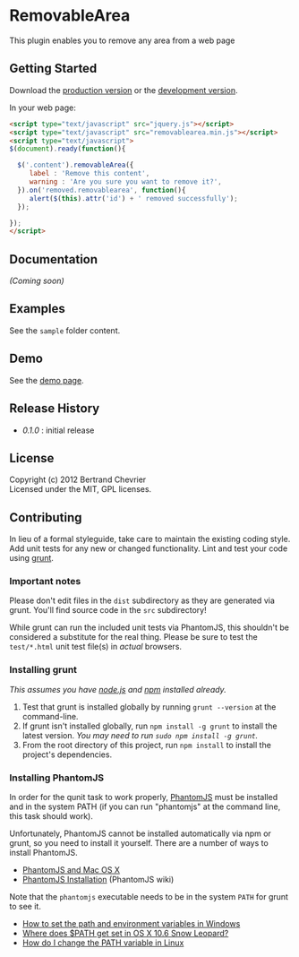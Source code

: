 # RemovableArea

This plugin enables you to remove any area from a web page

## Getting Started
Download the [production version][min] or the [development version][max].

[min]: https://raw.github.com/krampstudio/removablearea/master/removablearea.min.js
[max]: https://raw.github.com/krampstudio/removablearea/master/src/removablearea.js

In your web page:

```html
<script type="text/javascript" src="jquery.js"></script>
<script type="text/javascript" src="removablearea.min.js"></script>
<script type="text/javascript">
$(document).ready(function(){

  $('.content').removableArea({
     label : 'Remove this content',
     warning : 'Are you sure you want to remove it?',
  }).on('removed.removablearea', function(){
     alert($(this).attr('id') + ' removed successfully');
  });

});
</script>
```

## Documentation
_(Coming soon)_

## Examples

See the `sample` folder content.

## Demo

See the [demo page](http://krampstudio.com/jQueryRemovableArea/index.html).

## Release History

 - *0.1.0* : initial release

## License
Copyright (c) 2012 Bertrand Chevrier  
Licensed under the MIT, GPL licenses.

## Contributing
In lieu of a formal styleguide, take care to maintain the existing coding style. Add unit tests for any new or changed functionality. Lint and test your code using [grunt](https://github.com/cowboy/grunt).

### Important notes
Please don't edit files in the `dist` subdirectory as they are generated via grunt. You'll find source code in the `src` subdirectory!

While grunt can run the included unit tests via PhantomJS, this shouldn't be considered a substitute for the real thing. Please be sure to test the `test/*.html` unit test file(s) in _actual_ browsers.

### Installing grunt
_This assumes you have [node.js](http://nodejs.org/) and [npm](http://npmjs.org/) installed already._

1. Test that grunt is installed globally by running `grunt --version` at the command-line.
1. If grunt isn't installed globally, run `npm install -g grunt` to install the latest version. _You may need to run `sudo npm install -g grunt`._
1. From the root directory of this project, run `npm install` to install the project's dependencies.

### Installing PhantomJS

In order for the qunit task to work properly, [PhantomJS](http://www.phantomjs.org/) must be installed and in the system PATH (if you can run "phantomjs" at the command line, this task should work).

Unfortunately, PhantomJS cannot be installed automatically via npm or grunt, so you need to install it yourself. There are a number of ways to install PhantomJS.

* [PhantomJS and Mac OS X](http://ariya.ofilabs.com/2012/02/phantomjs-and-mac-os-x.html)
* [PhantomJS Installation](http://code.google.com/p/phantomjs/wiki/Installation) (PhantomJS wiki)

Note that the `phantomjs` executable needs to be in the system `PATH` for grunt to see it.

* [How to set the path and environment variables in Windows](http://www.computerhope.com/issues/ch000549.htm)
* [Where does $PATH get set in OS X 10.6 Snow Leopard?](http://superuser.com/questions/69130/where-does-path-get-set-in-os-x-10-6-snow-leopard)
* [How do I change the PATH variable in Linux](https://www.google.com/search?q=How+do+I+change+the+PATH+variable+in+Linux)
